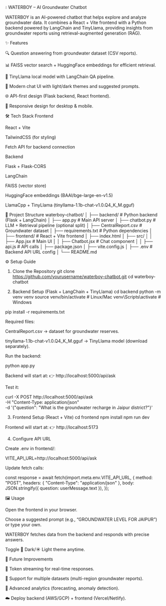 💧 WATERBOY – AI Groundwater Chatbot

WATERBOY is an AI-powered chatbot that helps explore and analyze groundwater data.
It combines a React + Vite frontend with a Python backend powered by LangChain and TinyLlama, providing insights from groundwater reports using retrieval-augmented generation (RAG).

✨ Features

🔍 Question answering from groundwater dataset (CSV reports).

📊 FAISS vector search + HuggingFace embeddings for efficient retrieval.

🧠 TinyLlama local model with LangChain QA pipeline.

🎨 Modern chat UI with light/dark themes and suggested prompts.

🌐 API-first design (Flask backend, React frontend).

📱 Responsive design for desktop & mobile.

🛠️ Tech Stack
Frontend

React + Vite

TailwindCSS (for styling)

Fetch API for backend connection

Backend

Flask + Flask-CORS

LangChain

FAISS (vector store)

HuggingFace embeddings (BAAI/bge-large-en-v1.5)

LlamaCpp + TinyLlama (tinyllama-1.1b-chat-v1.0.Q4_K_M.gguf)

📂 Project Structure
waterboy-chatbot/
│
├── backend/                # Python backend (Flask + LangChain)
│   ├── app.py              # Main API server
│   ├── chatbot.py          # LLM + Retrieval pipeline (optional split)
│   ├── CentralReport.csv   # Groundwater dataset
│   ├── requirements.txt    # Python dependencies
│
├── frontend/               # React + Vite frontend
│   ├── index.html
│   ├── src/
│   │   ├── App.jsx         # Main UI
│   │   ├── Chatbot.jsx     # Chat component
│   │   ├── api.js          # API calls
│   ├── package.json
│   ├── vite.config.js
│   ├── .env                # Backend API URL config
│
└── README.md

⚙️ Setup Guide
1. Clone the Repository
git clone https://github.com/yourusername/waterboy-chatbot.git
cd waterboy-chatbot

2. Backend Setup (Flask + LangChain + TinyLlama)
cd backend
python -m venv venv
source venv/bin/activate   # Linux/Mac
venv\Scripts\activate      # Windows

pip install -r requirements.txt


Required files:

CentralReport.csv → dataset for groundwater reserves.

tinyllama-1.1b-chat-v1.0.Q4_K_M.gguf → TinyLlama model (download separately).

Run the backend:

python app.py


Backend will start at:
👉 http://localhost:5000/api/ask

Test it:

curl -X POST http://localhost:5000/api/ask \
  -H "Content-Type: application/json" \
  -d '{"question": "What is the groundwater recharge in Jaipur district?"}'

3. Frontend Setup (React + Vite)
cd frontend
npm install
npm run dev


Frontend will start at:
👉 http://localhost:5173

4. Configure API URL

Create .env in frontend/:

VITE_API_URL=http://localhost:5000/api/ask


Update fetch calls:

const response = await fetch(import.meta.env.VITE_API_URL, {
  method: "POST",
  headers: { "Content-Type": "application/json" },
  body: JSON.stringify({ question: userMessage.text }),
});

🖼️ Usage

Open the frontend in your browser.

Choose a suggested prompt (e.g., “GROUNDWATER LEVEL FOR JAIPUR”) or type your own.

WATERBOY fetches data from the backend and responds with precise answers.

Toggle 🌙 Dark/☀️ Light theme anytime.

🚀 Future Improvements

🔄 Token streaming for real-time responses.

📑 Support for multiple datasets (multi-region groundwater reports).

🧮 Advanced analytics (forecasting, anomaly detection).

☁️ Deploy backend (AWS/GCP) + frontend (Vercel/Netlify).
